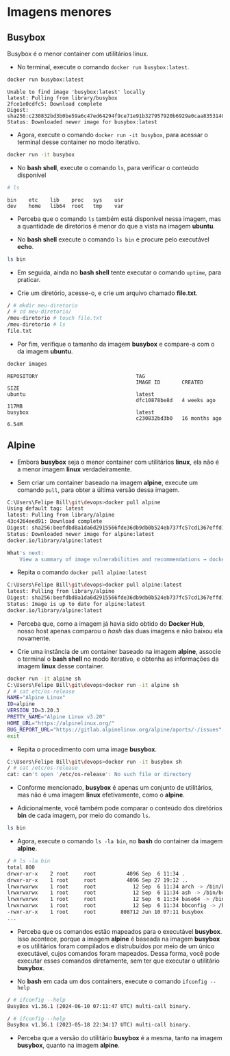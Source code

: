 # Imagens menores

## Busybox

Busybox é o menor container com utilitários linux.

* No terminal, execute o comando `docker run busybox:latest`.

```bash
docker run busybox:latest
```

```console
Unable to find image 'busybox:latest' locally
latest: Pulling from library/busybox
2fce1e0cdfc5: Download complete
Digest: sha256:c230832bd3b0be59a6c47ed64294f9ce71e91b327957920b6929a0caa8353140
Status: Downloaded newer image for busybox:latest
```

* Agora, execute o comando `docker run -it busybox`, para acessar o terminal desse container no modo iterativo.

```bash
docker run -it busybox
```

* No __bash shell__, execute o comando `ls`, para verificar o conteúdo disponível

```bash
# ls
```

```console
bin    etc    lib    proc   sys    usr
dev    home   lib64  root   tmp    var
```

* Perceba que o comando `ls` também está disponível nessa imagem, mas a quantidade de diretórios é menor do que a vista na imagem __ubuntu__.

* No __bash shell__ execute o comando `ls bin` e procure pelo executável __echo__.

```bash
ls bin
```

* Em seguida, ainda no __bash shell__ tente executar o comando `uptime`, para praticar.

* Crie um diretório, acesse-o, e crie um arquivo chamado __file.txt__.

```bash
/ # mkdir meu-diretorio
/ # cd meu-diretorio/
/meu-diretorio # touch file.txt
/meu-diretorio # ls
file.txt
```

* Por  fim, verifique o tamanho da imagem __busybox__ e compare-a com o da imagem __ubuntu__.

```bash
docker images
```

```console
REPOSITORY                                TAG
                                          IMAGE ID       CREATED         SIZE 
ubuntu                                    latest
                                          dfc10878be8d   4 weeks ago     117MB
busybox                                   latest
                                          c230832bd3b0   16 months ago   6.54M
```

## Alpine

* Embora __busybox__ seja o menor container com utilitários __linux__, ela não é a menor imagem __linux__ verdadeiramente.

* Sem criar um container baseado na imagem __alpine__, execute um comando `pull`, para obter a última versão dessa imagem.

```bash
C:\Users\Felipe Bill\git\devops>docker pull alpine
Using default tag: latest
latest: Pulling from library/alpine
43c4264eed91: Download complete
Digest: sha256:beefdbd8a1da6d2915566fde36db9db0b524eb737fc57cd1367effd16dc0d06d
Status: Downloaded newer image for alpine:latest
docker.io/library/alpine:latest

What's next:
    View a summary of image vulnerabilities and recommendations → docker scout quickview alpine
```

* Repita o comando `docker pull alpine:latest`

```bash
C:\Users\Felipe Bill\git\devops>docker pull alpine:latest
latest: Pulling from library/alpine
Digest: sha256:beefdbd8a1da6d2915566fde36db9db0b524eb737fc57cd1367effd16dc0d06d
Status: Image is up to date for alpine:latest
docker.io/library/alpine:latest
```

* Perceba que, como a imagem já havia sido obtido do __Docker Hub__, nosso host apenas comparou o _hash_ das duas imagens e não baixou ela novamente.

* Crie uma instância de um container baseado na imagem __alpine__, associe o terminal o __bash shell__ no modo iterativo, e obtenha as informações da imagem __linux__ desse container.

```bash
docker run -it alpine sh
C:\Users\Felipe Bill\git\devops>docker run -it alpine sh
/ # cat etc/os-release
NAME="Alpine Linux"
ID=alpine
VERSION_ID=3.20.3  
PRETTY_NAME="Alpine Linux v3.20"
HOME_URL="https://alpinelinux.org/"
BUG_REPORT_URL="https://gitlab.alpinelinux.org/alpine/aports/-/issues"
exit
```

* Repita o procedimento com uma image __busybox__.

```bash
C:\Users\Felipe Bill\git\devops>docker run -it busybox sh
/ # cat /etc/os-release
cat: can't open '/etc/os-release': No such file or directory
```

* Conforme mencionado, __busybox__ é apenas um conjunto de utilitários, mas não é uma imagem __linux__ efetivamente, como o __alpine__.

* Adicionalmente, você também pode comparar o conteúdo dos diretórios __bin__ de cada imagem, por meio do comando `ls`.

```bash 
ls bin
```

* Agora, execute o comando `ls -la bin`, no __bash__ do container da imagem __alpine__. 

```bash
/ # ls -la bin
total 800
drwxr-xr-x    2 root     root          4096 Sep  6 11:34 .
drwxr-xr-x    1 root     root          4096 Sep 27 19:12 ..
lrwxrwxrwx    1 root     root            12 Sep  6 11:34 arch -> /bin/busybox
lrwxrwxrwx    1 root     root            12 Sep  6 11:34 ash -> /bin/busybox
lrwxrwxrwx    1 root     root            12 Sep  6 11:34 base64 -> /bin/busybox
lrwxrwxrwx    1 root     root            12 Sep  6 11:34 bbconfig -> /bin/busybox
-rwxr-xr-x    1 root     root        808712 Jun 10 07:11 busybox
...
``` 

* Perceba que os comandos estão mapeados para o executável __busybox__. Isso acontece, porque a imagem __alpine__ é baseada na imagem __busybox__ e os utilitários foram compilados e distrubuídos por meio de um único executável, cujos comandos foram mapeados. Dessa forma, você pode executar esses comandos diretamente, sem ter que executar o utilitário __busybox__.

* No __bash__ em cada um dos containers, execute o comando `ifconfig --help`

```bash
/ # ifconfig --help
BusyBox v1.36.1 (2024-06-10 07:11:47 UTC) multi-call binary.
```

```bash
/ # ifconfig --help
BusyBox v1.36.1 (2023-05-18 22:34:17 UTC) multi-call binary.
```

* Perceba que a versão do utilitário __busybox__ é a mesma, tanto na imagem __busybox__, quanto na imagem __alpine__.


